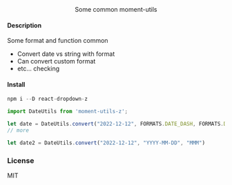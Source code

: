 <div align="center">
    Some common moment-utils
    <br />
</div>

#### Description

Some format and function common
+ Convert date vs string with format
+ Can convert custom format
+ etc... checking

#### Install
```js
npm i --D react-dropdown-z

import DateUtils from 'moment-utils-z';
```

```js
let date = DateUtils.convert("2022-12-12", FORMATS.DATE_DASH, FORMATS.DATE_COMPACT)
// more

let date2 = DateUtils.convert("2022-12-12", "YYYY-MM-DD", "MMM")
```


### License
MIT